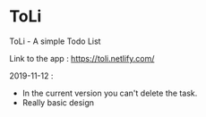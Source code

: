 # ToLi
ToLi - A simple Todo List

Link to the app : https://toli.netlify.com/

2019-11-12 : <br>
- In the current version you can't delete the task. <br>
- Really basic design
